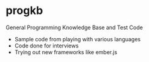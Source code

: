 progkb
======

General Programming Knowledge Base and Test Code

 * Sample code from playing with various languages
 * Code done for interviews
 * Trying out new frameworks like ember.js
 
